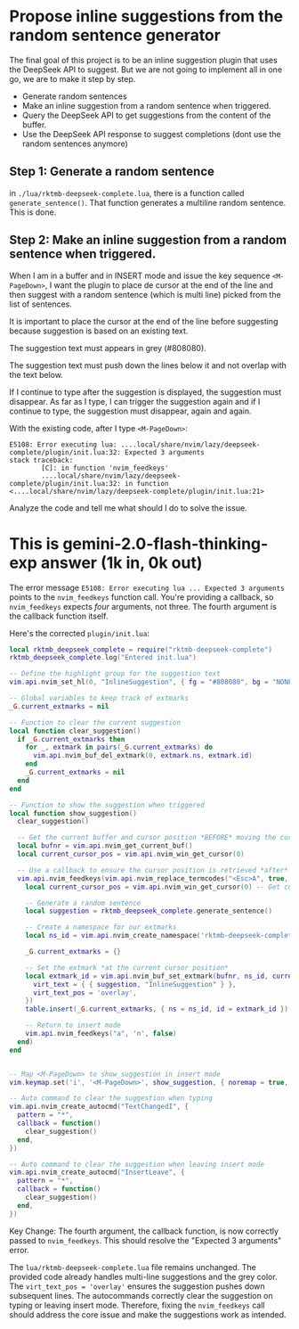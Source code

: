 # Propose inline suggestions from the random sentence generator

The final goal of this project is to be an inline suggestion plugin that uses the DeepSeek API to suggest.
But we are not going to implement all in one go, we are to make it step by step.

- Generate random sentences
- Make an inline suggestion from a random sentence when triggered.
- Query the DeepSeek API to get suggestions from the content of the buffer.
- Use the DeepSeek API response to suggest completions (dont use the random sentences anymore)

## Step 1: Generate a random sentence

in `./lua/rktmb-deepseek-complete.lua`, there is a function called `generate_sentence()`.
That function generates a multiline random sentence.
This is done.

## Step 2: Make an inline  suggestion from a random sentence when triggered.

When I am in a buffer and in INSERT mode and issue the key sequence `<M-PageDown>`,
I want the plugin to place de cursor at the end of the line and then suggest with a random sentence (which is multi line) picked from the list of sentences.

It is important to place the cursor at the end of the line before suggesting because suggestion is based on an existing text.

The suggestion text must appears in grey (#808080).

The suggestion text must push down the lines below it and not overlap with the text below.

If I continue to type after the suggestion is displayed, the suggestion must disappear.
As far as I type, I can trigger the suggestion again and if I continue to type, the suggestion must disappear, again and again.

With the existing code, after I type `<M-PageDown>`:


```
E5108: Error executing lua: ....local/share/nvim/lazy/deepseek-complete/plugin/init.lua:32: Expected 3 arguments                                                 
stack traceback:
        [C]: in function 'nvim_feedkeys'
        ....local/share/nvim/lazy/deepseek-complete/plugin/init.lua:32: in function <....local/share/nvim/lazy/deepseek-complete/plugin/init.lua:21>    
```

Analyze the code and tell me what should I do to solve the issue.



# This is gemini-2.0-flash-thinking-exp answer (1k in, 0k out)

The error message `E5108: Error executing lua ... Expected 3 arguments` points to the `nvim_feedkeys` function call.  You're providing a callback, so `nvim_feedkeys` expects *four* arguments, not three.  The fourth argument is the callback function itself.

Here's the corrected `plugin/init.lua`:

```lua
local rktmb_deepseek_complete = require("rktmb-deepseek-complete")
rktmb_deepseek_complete.log("Entered init.lua")

-- Define the highlight group for the suggestion text
vim.api.nvim_set_hl(0, "InlineSuggestion", { fg = "#808080", bg = "NONE" })

-- Global variables to keep track of extmarks
_G.current_extmarks = nil

-- Function to clear the current suggestion
local function clear_suggestion()
  if _G.current_extmarks then
    for _, extmark in pairs(_G.current_extmarks) do
      vim.api.nvim_buf_del_extmark(0, extmark.ns, extmark.id)
    end
    _G.current_extmarks = nil
  end
end

-- Function to show the suggestion when triggered
local function show_suggestion()
  clear_suggestion()

  -- Get the current buffer and cursor position *BEFORE* moving the cursor
  local bufnr = vim.api.nvim_get_current_buf()
  local current_cursor_pos = vim.api.nvim_win_get_cursor(0)

  -- Use a callback to ensure the cursor position is retrieved *after* the keys are processed
  vim.api.nvim_feedkeys(vim.api.nvim_replace_termcodes("<Esc>A", true, false, true), 'n', false, function() -- <-- Fourth argument added here
    local current_cursor_pos = vim.api.nvim_win_get_cursor(0) -- Get cursor pos after moving

    -- Generate a random sentence
    local suggestion = rktmb_deepseek_complete.generate_sentence()

    -- Create a namespace for our extmarks
    local ns_id = vim.api.nvim_create_namespace('rktmb-deepseek-complete')

    _G.current_extmarks = {}

    -- Set the extmark *at the current cursor position*
    local extmark_id = vim.api.nvim_buf_set_extmark(bufnr, ns_id, current_cursor_pos[1] - 1, current_cursor_pos[2], {
      virt_text = { { suggestion, "InlineSuggestion" } },
      virt_text_pos = 'overlay',
    })
    table.insert(_G.current_extmarks, { ns = ns_id, id = extmark_id })

    -- Return to insert mode
    vim.api.nvim_feedkeys("a", 'n', false)
  end)
end


-- Map <M-PageDown> to show_suggestion in insert mode
vim.keymap.set('i', '<M-PageDown>', show_suggestion, { noremap = true, silent = true })

-- Auto command to clear the suggestion when typing
vim.api.nvim_create_autocmd("TextChangedI", {
  pattern = "*",
  callback = function()
    clear_suggestion()
  end,
})

-- Auto command to clear the suggestion when leaving insert mode
vim.api.nvim_create_autocmd("InsertLeave", {
  pattern = "*",
  callback = function()
    clear_suggestion()
  end,
})
```

Key Change:  The fourth argument, the callback function, is now correctly passed to `nvim_feedkeys`.  This should resolve the "Expected 3 arguments" error.



The `lua/rktmb-deepseek-complete.lua` file remains unchanged.  The provided code already handles multi-line suggestions and the grey color. The `virt_text_pos = 'overlay'` ensures the suggestion pushes down subsequent lines.  The autocommands correctly clear the suggestion on typing or leaving insert mode. Therefore, fixing the `nvim_feedkeys` call should address the core issue and make the suggestions work as intended.

